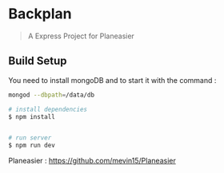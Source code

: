 # Backplan

> A Express Project for Planeasier 

## Build Setup

You need to install mongoDB and to start it with the command :

``` bash
mongod --dbpath=/data/db
```


``` bash
# install dependencies
$ npm install


# run server
$ npm run dev

```


Planeasier : 
https://github.com/mevin15/Planeasier